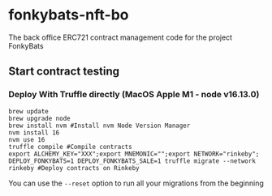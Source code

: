 # fonkybats-nft-bo
The back office ERC721 contract management code for the project FonkyBats

## Start contract testing
### Deploy With Truffle directly (MacOS Apple M1 - node v16.13.0)
```
brew update
brew upgrade node
brew install nvm #Install nvm Node Version Manager
nvm install 16
nvm use 16
truffle compile #Compile contracts
export ALCHEMY_KEY="XXX";export MNEMONIC="";export NETWORK="rinkeby"; DEPLOY_FONKYBATS=1 DEPLOY_FONKYBATS_SALE=1 truffle migrate --network rinkeby #Deploy contracts on Rinkeby
```

You can use the `--reset` option to run all your migrations from the beginning